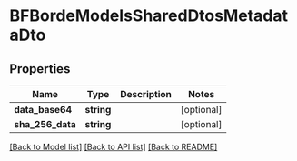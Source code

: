 # BFBordeModelsSharedDtosMetadataDto

## Properties
Name | Type | Description | Notes
------------ | ------------- | ------------- | -------------
**data_base64** | **string** |  | [optional] 
**sha_256_data** | **string** |  | [optional] 

[[Back to Model list]](../../README.md#documentation-for-models) [[Back to API list]](../../README.md#documentation-for-api-endpoints) [[Back to README]](../../README.md)

